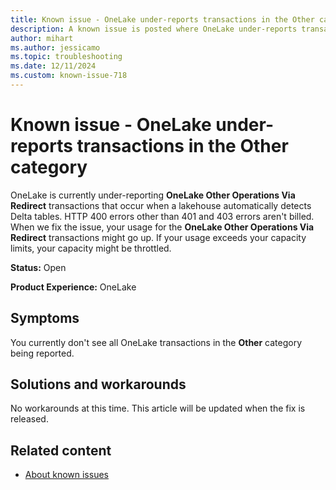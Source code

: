 ```yaml
---
title: Known issue - OneLake under-reports transactions in the Other category
description: A known issue is posted where OneLake under-reports transactions in the Other category.
author: mihart
ms.author: jessicamo
ms.topic: troubleshooting  
ms.date: 12/11/2024
ms.custom: known-issue-718
---
```


# Known issue - OneLake under-reports transactions in the Other category

OneLake is currently under-reporting **OneLake Other Operations Via Redirect** transactions that occur when a lakehouse automatically detects Delta tables. HTTP 400 errors other than 401 and 403 errors aren't billed. When we fix the issue, your usage for the **OneLake Other Operations Via Redirect** transactions might go up. If your usage exceeds your capacity limits, your capacity might be throttled.

**Status:** Open

**Product Experience:** OneLake

## Symptoms

You currently don't see all OneLake transactions in the **Other** category being reported.

## Solutions and workarounds

No workarounds at this time. This article will be updated when the fix is released.

## Related content

- [About known issues](https://support.fabric.microsoft.com/known-issues)
